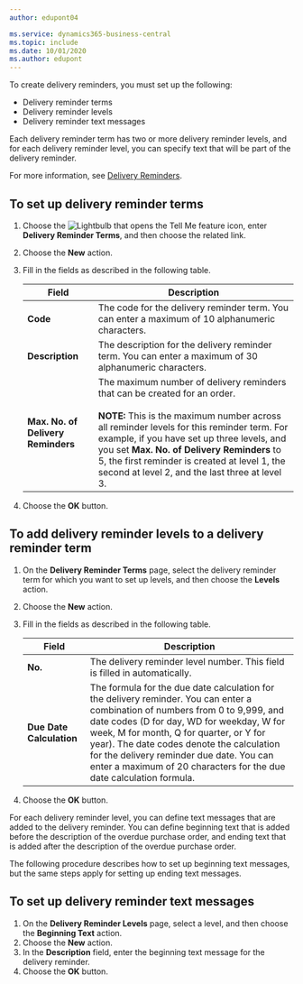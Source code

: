 ```yaml
---
author: edupont04

ms.service: dynamics365-business-central
ms.topic: include
ms.date: 10/01/2020
ms.author: edupont
---
```


To create delivery reminders, you must set up the following:  

- Delivery reminder terms  
- Delivery reminder levels  
- Delivery reminder text messages  

Each delivery reminder term has two or more delivery reminder levels, and for each delivery reminder level, you can specify text that will be part of the delivery reminder.  

For more information, see [Delivery Reminders](delivery-reminders.md).  

## To set up delivery reminder terms  

1. Choose the ![Lightbulb that opens the Tell Me feature](../../../media/ui-search/search_small.png "Tell me what you want to do") icon, enter **Delivery Reminder Terms**, and then choose the related link.  
2. Choose the **New** action.  
3. Fill in the fields as described in the following table.  

    |Field|Description|  
    |---------------------------------|---------------------------------------|  
    |**Code**|The code for the delivery reminder term. You can enter a maximum of 10 alphanumeric characters.|  
    |**Description**|The description for the delivery reminder term. You can enter a maximum of 30 alphanumeric characters.|  
    |**Max. No. of Delivery Reminders**|The maximum number of delivery reminders that can be created for an order.<br /><br /> **NOTE:** This is the maximum number across all reminder levels for this reminder term. For example, if you have set up three levels, and you set **Max. No. of Delivery Reminders** to 5, the first reminder is created at level 1, the second at level 2, and the last three at level 3.|  

4. Choose the **OK** button.  

## To add delivery reminder levels to a delivery reminder term  

1. On the **Delivery Reminder Terms** page, select the delivery reminder term for which you want to set up levels, and then choose the **Levels** action.  
2. Choose the **New** action.  
3. Fill in the fields as described in the following table.  

    |Field|Description|  
    |---------------------------------|---------------------------------------|  
    |**No.**|The delivery reminder level number. This field is filled in automatically.|  
    |**Due Date Calculation**|The formula for the due date calculation for the delivery reminder. You can enter a combination of numbers from 0 to 9,999, and date codes (D for day, WD for weekday, W for week, M for month, Q for quarter, or Y for year). The date codes denote the calculation for the delivery reminder due date. You can enter a maximum of 20 characters for the due date calculation formula.|  

4. Choose the **OK** button.  

For each delivery reminder level, you can define text messages that are added to the delivery reminder. You can define beginning text that is added before the description of the overdue purchase order, and ending text that is added after the description of the overdue purchase order.  

The following procedure describes how to set up beginning text messages, but the same steps apply for setting up ending text messages.  

## To set up delivery reminder text messages  

1. On the **Delivery Reminder Levels** page, select a level, and then choose the **Beginning Text** action.  
2. Choose the **New** action.  
3. In the **Description** field, enter the beginning text message for the delivery reminder.  
4. Choose the **OK** button.  
